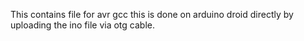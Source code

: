 This contains file for avr gcc this is done on arduino droid directly by uploading the ino file via otg cable.
